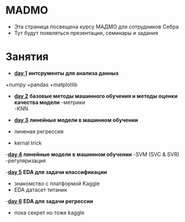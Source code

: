 # MADMO
* Эта страница посвещена курсу МАДМО для сотрудников Себра
* Тут будут появляться презентации, семинары и задания 
# Занятия 

- [__day 1__](./день%20первый) __интсрументы для анализа данных__

+numpy
+pandas
+matplotlib

- [__day 2__](./день%20второй) __базовые методы машинного обучения и методы оценки качества модели__
-метрики  
-KNN

- [__day 3__](./день%20третий) __линейные модели в машинном обучении__
- линеная регрессия 
- kernal trick

-[__day 4__](./день%20третий) __линейные модели в машинном обучении__
-SVM (SVC & SVR)
-регуляризация

-[__day 5__](./день%20пятый) __EDA для задачи классификации__
- знакомство с платформой Kaggle
- EDA датасет титаник 

-[__day 6__](./день%20шестой) __EDA для задачи регрессии__
- пока секрет но тоже kaggle

 
  
  

